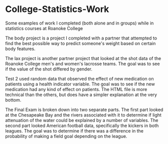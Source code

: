 # College-Statistics-Work
Some examples of work I completed (both alone and in groups) while in statistics courses at Roanoke College

The body project is a project I completed with a partner that attempted to find the best possible way to predict someone's weight based on certain body features.

The lax project is another partner project that looked at the shot data of the Roanoke College men's and women's lacrosse teams. The goal was to see if the value of the shot differed by gender.

Test 2 used random data that observed the effect of new medication on patients using a health indicator variable. The goal was to see if the new medication had any kind of effect on patients. The HTML file is more technical than the others, but does have a simpler explanation at the very bottom.

The Final Exam is broken down into two separate parts. The first part looked at the Chesapeake Bay and the rivers associated with it to determine if light attenuation of the water could be explained by a number of variables. The second part looked American football data, specifically the kickers in both leagues. The goal was to determine if there was a difference in the probability of making a field goal depending on the league.

